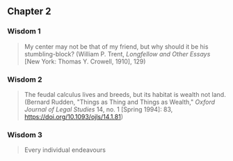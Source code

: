 <!--
Copyright (c) 2024 Eikloof
SPDX-License-Identifier: BSD-2-Clause-Patent
-->
## Chapter 2

### Wisdom 1

> My center may not be that of my friend, but why should it be his stumbling-block? (William P. Trent, *Longfellow and Other Essays* [New York: Thomas Y. Crowell, 1910], 129)

### Wisdom 2

> The feudal calculus lives and breeds, but its habitat is wealth not land. (Bernard Rudden, "Things as Thing and Things as Wealth," *Oxford Journal of Legal Studies* 14, no. 1 [Spring 1994]: 83, https://doi.org/10.1093/ojls/14.1.81)

### Wisdom 3

> Every individual endeavours
